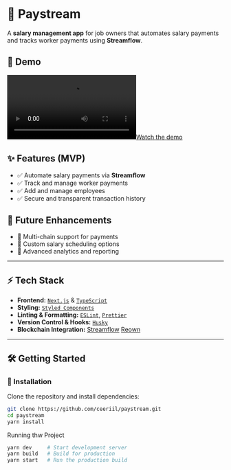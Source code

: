 # 🚀 Paystream  

A **salary management app** for job owners that automates salary payments and tracks worker payments using **Streamflow**.

## 🎥 Demo  
[![Watch the demo](https://paystreamfi.vercel.app/img/demo.mov)](https://paystreamfi.vercel.app/img/demo.mov)  


## ✨ Features (MVP)  

- ✅ Automate salary payments via **Streamflow**  
- ✅ Track and manage worker payments  
- ✅ Add and manage employees
- ✅ Secure and transparent transaction history  

## 🔮 Future Enhancements  

- 🚀 Multi-chain support for payments  
- 🚀 Custom salary scheduling options  
- 🚀 Advanced analytics and reporting  

---

## ⚡ Tech Stack  

- **Frontend:** [`Next.js`](https://nextjs.org/) & [`TypeScript`](https://typescriptlang.org/)  
- **Styling:** [`Styled Components`](https://styled-components.com/)  
- **Linting & Formatting:** [`ESLint`](https://eslint.org/), [`Prettier`](https://prettier.io/)  
- **Version Control & Hooks:** [`Husky`](https://github.com/typicode/husky)  
- **Blockchain Integration:** [Streamflow](https://streamflow.finance/)   [Reown](https://reown.com/)  

---

## 🛠️ Getting Started  

### 🔧 Installation  

Clone the repository and install dependencies:  

```sh
git clone https://github.com/ceeriil/paystream.git
cd paystream
yarn install
```

Running thw Project

```sh
yarn dev     # Start development server  
yarn build   # Build for production  
yarn start   # Run the production build  
 ```



